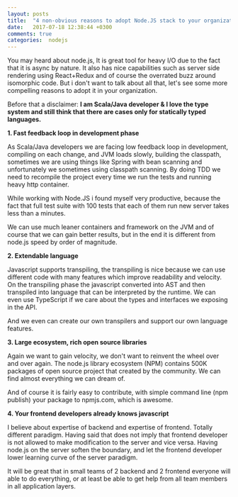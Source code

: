 ```yaml
---
layout: posts
title:  "4 non-obvious reasons to adopt Node.JS stack to your organization"
date:   2017-07-18 12:38:44 +0300
comments: true
categories:  nodejs
---
```


<p>
You may heard about node.js, It is great tool for heavy I/O due to the fact that it is async by nature. It also has nice capabilities such as server side rendering using React+Redux and of course the overrated buzz around isomorphic code. But i don't want to talk about all that, 
let's see some more compelling reasons to adopt it in your organization.
</p>

<p>
Before that a disclaimer: <b>I am Scala/Java developer & I love the type system and still think that there are cases only for statically typed languages.</b>
</p>

<p>
<b> 1. Fast feedback loop in development phase </b>
</p>
<p>
As Scala/Java developers we are facing low feedback loop in development, compiling on each change, and JVM loads slowly, building the classpath, sometimes we are using things like Spring with bean scanning and unfortunately we sometimes using classpath scanning. By doing TDD we need to recompile the project every time we run the tests and running heavy http container. 
</p>
<p>
While working with Node.JS i found myself very productive, because the fact that full test suite with 100 tests that each of them run new server takes less than a minutes.
</p>
<p>
We can use much leaner containers and framework on the JVM and of course that we can gain better results, but in the end it is different from node.js speed by order of magnitude.</p>
<p>
<b>2. Extendable language</b>
</p>
<p>
Javascript supports transpiling, the transpiling is nice because we can use different code with many features which improve readability and velocity. On the transpiling phase the javascript converted into AST and then transpiled into language that can be interpreted by the runtime. We can even use TypeScript if we care about the types and interfaces we exposing in the API.
</p>
<p>
And we even can create our own transpilers and support our own language features.
</p>
<p>
<b>3. Large ecosystem, rich open source libraries</b>
</p>
<p>
Again we want to gain velocity, we don't want to reinvent the wheel over and over again. The node.js library ecosystem (NPM) contains 500K packages of open source project that created by the community. We can find almost everything we can dream of.
</p>
<p>
And of course it is fairly easy to contribute, with simple command line (npm publish) your package to npmjs.com, which is awesome.
</p>
<p>
<b>4. Your frontend developers already knows javascript</b>
</p>
<p>
I believe about expertise of backend and expertise of frontend. Totally different paradigm. Having said that does not imply that frontend developer is not allowed to make modification to the server and vice versa. 
Having node.js on the server soften the boundary, and let the frontend developer lower learning curve of the server paradigm. 
</p>
<p>
It will be great that in small teams of 2 backend and 2 frontend everyone will able to do everything, or at least be able to get help from all team members in all application layers. 
</p>

